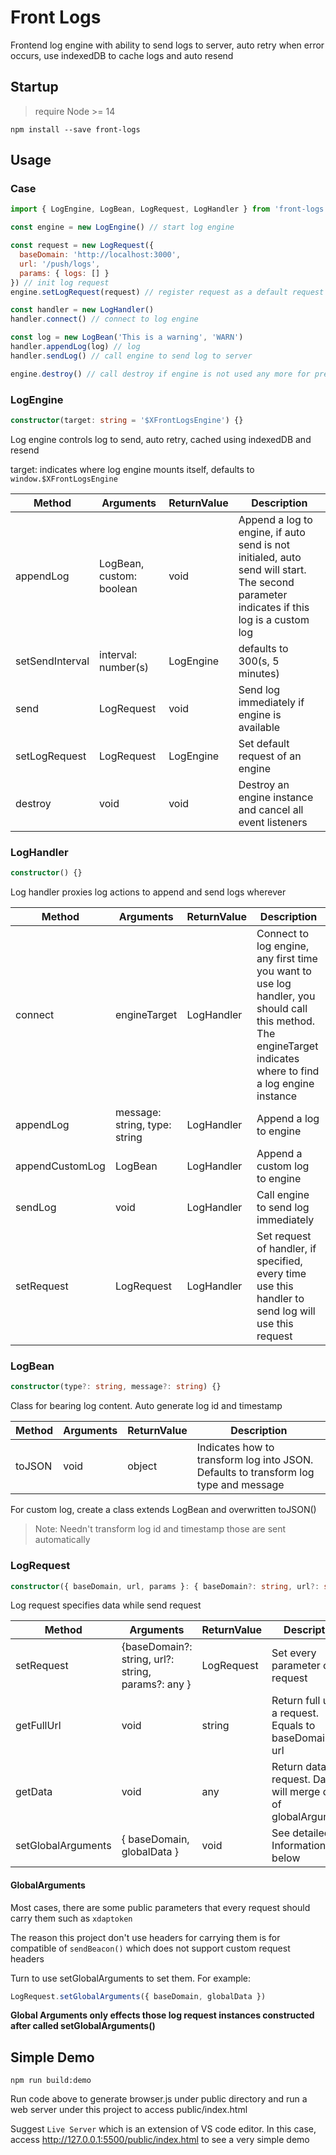 # Front Logs

Frontend log engine with ability to send logs to server, auto retry when error occurs, use indexedDB to cache logs and auto resend

## Startup

> require Node >= 14

`npm install --save front-logs`

## Usage

### Case

```javascript
import { LogEngine, LogBean, LogRequest, LogHandler } from 'front-logs'

const engine = new LogEngine() // start log engine

const request = new LogRequest({
  baseDomain: 'http://localhost:3000',
  url: '/push/logs',
  params: { logs: [] }
}) // init log request
engine.setLogRequest(request) // register request as a default request of engine

const handler = new LogHandler()
handler.connect() // connect to log engine

const log = new LogBean('This is a warning', 'WARN')
handler.appendLog(log) // log
handler.sendLog() // call engine to send log to server

engine.destroy() // call destroy if engine is not used any more for preventing memory leaks
```

### LogEngine

```typescript
constructor(target: string = '$XFrontLogsEngine') {}
```

Log engine controls log to send, auto retry, cached using indexedDB and resend

target: indicates where log engine mounts itself, defaults to `window.$XFrontLogsEngine`

| Method | Arguments | ReturnValue | Description |
| --- | --- | --- | --- |
| appendLog | LogBean, custom: boolean | void | Append a log to engine, if auto send is not initialed, auto send will start. The second parameter indicates if this log is a custom log |
| setSendInterval | interval: number(s) | LogEngine | defaults to 300(s, 5 minutes) |
| send | LogRequest | void | Send log immediately if engine is available |
| setLogRequest | LogRequest | LogEngine | Set default request of an engine |
| destroy | void | void | Destroy an engine instance and cancel all event listeners |

### LogHandler

```typescript
constructor() {}
```

Log handler proxies log actions to append and send logs wherever

| Method | Arguments | ReturnValue | Description |
| --- | --- | --- | --- |
| connect | engineTarget | LogHandler | Connect to log engine, any first time you want to use log handler, you should call this method. The engineTarget indicates where to find a log engine instance |
| appendLog | message: string, type: string | LogHandler | Append a log to engine |
| appendCustomLog | LogBean | LogHandler | Append a custom log to engine |
| sendLog | void | LogHandler | Call engine to send log immediately |
| setRequest | LogRequest | LogHandler | Set request of handler, if specified, every time use this handler to send log will use this request |

### LogBean

```typescript
constructor(type?: string, message?: string) {}
```

Class for bearing log content. Auto generate log id and timestamp

| Method | Arguments | ReturnValue | Description |
| --- | --- | --- | --- |
| toJSON | void | object | Indicates how to transform log into JSON. Defaults to transform log type and message |

For custom log, create a class extends LogBean and overwritten toJSON()

> Note: Needn't transform log id and timestamp those are sent automatically

### LogRequest

```typescript
constructor({ baseDomain, url, params }: { baseDomain?: string, url?: string, params?: any }) {}
```

Log request specifies data while send request

| Method | Arguments | ReturnValue | Description |
| --- | --- | --- | --- |
| setRequest | {baseDomain?: string, url?: string, params?: any } | LogRequest | Set every parameter of request |
| getFullUrl | void | string | Return full url of a request. Equals to baseDomain + url |
| getData | void | any | Return data of request. Data will merge data of globalArguments |
| setGlobalArguments | { baseDomain, globalData } | void | See detailed Information below |

#### GlobalArguments

Most cases, there are some public parameters that every request should carry them such as `xdaptoken`

The reason this project don't use headers for carrying them is for compatible of `sendBeacon()` which does not support custom request headers

Turn to use setGlobalArguments to set them. For example:

```javascript
LogRequest.setGlobalArguments({ baseDomain, globalData })
```

**Global Arguments only effects those log request instances constructed after called setGlobalArguments()**

## Simple Demo

```shell
npm run build:demo
```

Run code above to generate browser.js under public directory and run a web server under this project to access public/index.html

Suggest `Live Server` which is an extension of VS code editor. In this case, access http://127.0.0.1:5500/public/index.html to see a very simple demo
